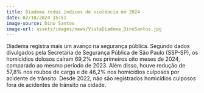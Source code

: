 ```yaml
---
title: Diadema reduz índices de violência em 2024
date: 02/10/2024 15:51
image-source: Dino Santos
image-url: assets/images/news/VistaDiadema_DinoSantos.jpg
---
```


Diadema registra mais um avanço na segurança pública. Segundo dados divulgados pela Secretaria de Segurança Pública de São Paulo (SSP-SP), os homicídios dolosos caíram 69,2% nos primeiros oito meses de 2024, comparado ao mesmo período de 2023. Além disso, houve redução de 57,8% nos roubos de carga e de 46,2% nos homicídios culposos por acidente de trânsito. Desde 2022, não são registrados homicídios culposos fora de acidentes de trânsito na cidade.